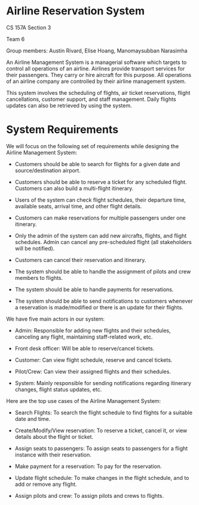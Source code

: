# Airline Reservation System

CS 157A Section 3 

Team 6

Group members: Austin Rivard, Elise Hoang, Manomaysubban Narasimha

An Airline Management System is a managerial software which targets to control all operations of an airline. Airlines provide transport services for their passengers. They carry or hire aircraft for this purpose. All operations of an airline company are controlled by their airline management system.

This system involves the scheduling of flights, air ticket reservations, flight cancellations, customer support, and staff management. Daily flights updates can also be retrieved by using the system.

# System Requirements

We will focus on the following set of requirements while designing the Airline Management System:

- Customers should be able to search for flights for a given date and source/destination airport.

- Customers should be able to reserve a ticket for any scheduled flight. Customers can also build a multi-flight itinerary.

- Users of the system can check flight schedules, their departure time, available seats, arrival time, and other flight details.

- Customers can make reservations for multiple passengers under one itinerary.

- Only the admin of the system can add new aircrafts, flights, and flight schedules. Admin can cancel any pre-scheduled flight (all stakeholders will be notified).

- Customers can cancel their reservation and itinerary.

- The system should be able to handle the assignment of pilots and crew members to flights.

- The system should be able to handle payments for reservations.

- The system should be able to send notifications to customers whenever a reservation is made/modified or there is an update for their flights.

We have five main actors in our system:

- Admin: Responsible for adding new flights and their schedules, canceling any flight, maintaining staff-related work, etc.

- Front desk officer: Will be able to reserve/cancel tickets.

- Customer: Can view flight schedule, reserve and cancel tickets.

- Pilot/Crew: Can view their assigned flights and their schedules.

- System: Mainly responsible for sending notifications regarding itinerary changes, flight status updates, etc.

Here are the top use cases of the Airline Management System:

- Search Flights: To search the flight schedule to find flights for a suitable date and time.

- Create/Modify/View reservation: To reserve a ticket, cancel it, or view details about the flight or ticket.

- Assign seats to passengers: To assign seats to passengers for a flight instance with their reservation.

- Make payment for a reservation: To pay for the reservation.

- Update flight schedule: To make changes in the flight schedule, and to add or remove any flight.

- Assign pilots and crew: To assign pilots and crews to flights.
